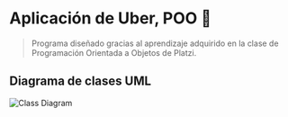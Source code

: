 # Aplicación de Uber, POO 🙂

>Programa diseñado gracias al aprendizaje adquirido en la clase de Programación Orientada a Objetos de Platzi.

## Diagrama de clases UML

![Class Diagram](http://www.plantuml.com/plantuml/proxy?src=https://raw.githubusercontent.com/jsebasdm/AppUberPOO/master/umldiagram.puml)

